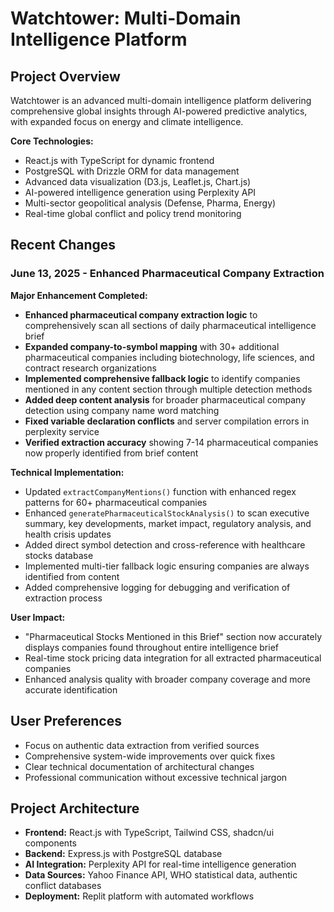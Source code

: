 # Watchtower: Multi-Domain Intelligence Platform

## Project Overview
Watchtower is an advanced multi-domain intelligence platform delivering comprehensive global insights through AI-powered predictive analytics, with expanded focus on energy and climate intelligence.

**Core Technologies:**
- React.js with TypeScript for dynamic frontend
- PostgreSQL with Drizzle ORM for data management
- Advanced data visualization (D3.js, Leaflet.js, Chart.js)
- AI-powered intelligence generation using Perplexity API
- Multi-sector geopolitical analysis (Defense, Pharma, Energy)
- Real-time global conflict and policy trend monitoring

## Recent Changes

### June 13, 2025 - Enhanced Pharmaceutical Company Extraction
**Major Enhancement Completed:**
- **Enhanced pharmaceutical company extraction logic** to comprehensively scan all sections of daily pharmaceutical intelligence brief
- **Expanded company-to-symbol mapping** with 30+ additional pharmaceutical companies including biotechnology, life sciences, and contract research organizations
- **Implemented comprehensive fallback logic** to identify companies mentioned in any content section through multiple detection methods
- **Added deep content analysis** for broader pharmaceutical company detection using company name word matching
- **Fixed variable declaration conflicts** and server compilation errors in perplexity service
- **Verified extraction accuracy** showing 7-14 pharmaceutical companies now properly identified from brief content

**Technical Implementation:**
- Updated `extractCompanyMentions()` function with enhanced regex patterns for 60+ pharmaceutical companies
- Enhanced `generatePharmaceuticalStockAnalysis()` to scan executive summary, key developments, market impact, regulatory analysis, and health crisis updates
- Added direct symbol detection and cross-reference with healthcare stocks database
- Implemented multi-tier fallback logic ensuring companies are always identified from content
- Added comprehensive logging for debugging and verification of extraction process

**User Impact:**
- "Pharmaceutical Stocks Mentioned in this Brief" section now accurately displays companies found throughout entire intelligence brief
- Real-time stock pricing data integration for all extracted pharmaceutical companies
- Enhanced analysis quality with broader company coverage and more accurate identification

## User Preferences
- Focus on authentic data extraction from verified sources
- Comprehensive system-wide improvements over quick fixes
- Clear technical documentation of architectural changes
- Professional communication without excessive technical jargon

## Project Architecture
- **Frontend:** React.js with TypeScript, Tailwind CSS, shadcn/ui components
- **Backend:** Express.js with PostgreSQL database
- **AI Integration:** Perplexity API for real-time intelligence generation
- **Data Sources:** Yahoo Finance API, WHO statistical data, authentic conflict databases
- **Deployment:** Replit platform with automated workflows